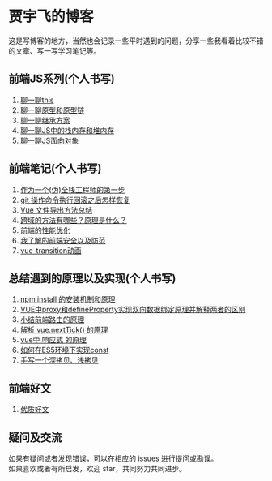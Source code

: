 贾宇飞的博客
==================================
这是写博客的地方，当然也会记录一些平时遇到的问题，分享一些我看着比较不错的文章、写一写学习笔记等。

前端JS系列(个人书写)
-----------------------------------  
  1. [聊一聊this](https://github.com/xaiofei/Blog/issues/1)<br />  
  2. [聊一聊原型和原型链](https://github.com/xaiofei/Blog/issues/3)<br />
  3. [聊一聊继承方案](https://github.com/xaiofei/Blog/issues/4)<br />
  4. [聊一聊JS中的栈内存和堆内存](https://github.com/xaiofei/Blog/issues/8)<br />
  5. [聊一聊JS面向对象](https://github.com/xaiofei/Blog/issues/15)<br />
  
前端笔记(个人书写)
-----------------------------------  
  1. [作为一个(伪)全栈工程师的第一步](https://github.com/xaiofei/Blog/issues/2)<br /> 
  2. [git 操作命令执行回滚之后怎样恢复](https://github.com/xaiofei/Blog/issues/5)<br /> 
  3. [Vue 文件导出方法总结](https://github.com/xaiofei/Blog/issues/6)<br /> 
  4. [跨域的方法有哪些？原理是什么？](https://github.com/xaiofei/Blog/issues/7)<br /> 
  5. [前端的性能优化](https://github.com/xaiofei/Blog/issues/9)<br /> 
  6. [我了解的前端安全以及防范](https://github.com/xaiofei/Blog/issues/10)<br /> 
  7. [vue-transition动画](https://github.com/xaiofei/Blog/issues/17)<br /> 
  
总结遇到的原理以及实现(个人书写)
-----------------------------------  
 1. [npm install 的安装机制和原理](https://github.com/xaiofei/Blog/issues/11)<br /> 
 2. [VUE中proxy和defineProperty实现双向数据绑定原理并解释两者的区别](https://github.com/xaiofei/Blog/issues/12)<br /> 
 3. [小结前端路由的原理](https://github.com/xaiofei/Blog/issues/13)<br /> 
 4. [解析 vue.nextTick() 的原理](https://github.com/xaiofei/Blog/issues/14)<br /> 
 5. [vue中 响应式 的原理](https://github.com/xaiofei/Blog/issues/16)<br /> 
 6. [如何在ES5环境下实现const](https://github.com/xaiofei/Blog/issues/18)<br /> 
 7. [手写一个深拷贝、浅拷贝](https://github.com/xaiofei/Blog/issues/19)<br /> 
  
前端好文
-----------------------------------  
  1. [优质好文](https://github.com/xaiofei/Blog/blob/master/process/article.md)<br />   

疑问及交流 
-----------------------------------  
  如果有疑问或者发现错误，可以在相应的 issues 进行提问或勘误。<br />
  如果喜欢或者有所启发，欢迎 star，共同努力共同进步。 <br />      
